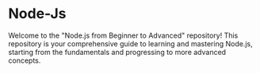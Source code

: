 # Node-Js
Welcome to the "Node.js from Beginner to Advanced" repository! This repository is your comprehensive guide to learning and mastering Node.js, starting from the fundamentals and progressing to more advanced concepts.


